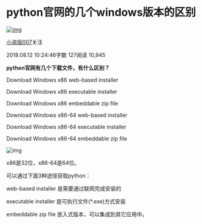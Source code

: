 # python官网的几个windows版本的区别

[![img](https://upload.jianshu.io/users/upload_avatars/10601893/1f7fe761-8796-4625-9755-e3425acdc120.jpg?imageMogr2/auto-orient/strip|imageView2/1/w/96/h/96/format/webp)](https://www.jianshu.com/u/44091dc4c640)

[小盗版007](https://www.jianshu.com/u/44091dc4c640)关注

2018.08.12 10:24:46字数 127阅读 10,945

**python官网有几个下载文件，有什么区别？**

Download Windows x86 web-based installer

Download Windows x86 executable installer

Download Windows x86 embeddable zip file

Download Windows x86-64 web-based installer

Download Windows x86-64 executable installer

Download Windows x86-64 embeddable zip file



![img](https://upload-images.jianshu.io/upload_images/10601893-3e3204e23481f56c.png?imageMogr2/auto-orient/strip|imageView2/2/w/1200/format/webp)

x86是32位，x86-64是64位。

可以通过下面3种途径获取python：

web-based installer 是需要通过联网完成安装的

executable installer 是可执行文件(*.exe)方式安装

embeddable zip file 嵌入式版本，可以集成到其它应用中。